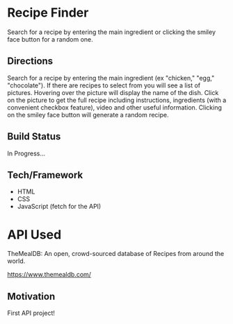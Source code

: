 # Recipe Finder
Search for a recipe by entering the main ingredient or clicking the smiley face button for a random one.
## Directions
Search for a recipe by entering the main ingredient (ex "chicken," "egg," "chocolate").  If there are recipes to select from you will see a list of pictures.  Hovering over the picture will display the name of the dish.  Click on the picture to get the full recipe including instructions, ingredients (with a convenient checkbox feature), video and other useful information.  Clicking on the smiley face button will generate a random recipe.
## Build Status
In Progress...
## Tech/Framework
- HTML
- CSS
- JavaScript (fetch for the API)
# API Used
TheMealDB: An open, crowd-sourced database of Recipes from around the world.

https://www.themealdb.com/
## Motivation
First API project!
